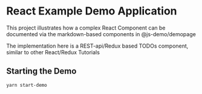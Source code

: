 # React Example Demo Application

This project illustrates how a complex React Component can be documented via the markdown-based components in @js-demo/demopage

The implementation here is a REST-api/Redux based TODOs component, similar to other React/Redux Tutorials

## Starting the Demo

```yarn start-demo```
